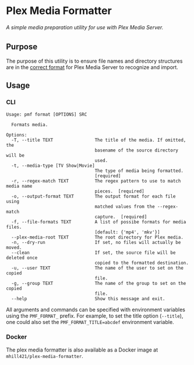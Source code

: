 # Plex Media Formatter

###### A simple media preparation utility for use with Plex Media Server.

## Purpose

The purpose of this utility is to ensure file names and directory structures are in the [correct format](https://support.plex.tv/hc/en-us/categories/200028098-Media-Preparation)
for Plex Media Server to recognize and import.

## Usage

### CLI

```
Usage: pmf format [OPTIONS] SRC

  Formats media.

Options:
  -T, --title TEXT                The title of the media. If omitted, the
                                  basename of the source directory will be
                                  used.
  -t, --media-type [TV Show|Movie]
                                  The type of media being formatted.
                                  [required]
  -r, --regex-match TEXT          The regex pattern to use to match media name
                                  pieces.  [required]
  -o, --output-format TEXT        The output format for each file using
                                  matched values from the --regex-match
                                  capture.  [required]
  -f, --file-formats TEXT         A list of possibe formats for media files.
                                  [default: {'mp4', 'mkv'}]
  --plex-media-root TEXT          The root directory for Plex media.
  -n, --dry-run                   If set, no files will actually be moved.
  --clean                         If set, the source file will be deleted once
                                  copied to the formatted destination.
  -u, --user TEXT                 The name of the user to set on the copied
                                  file.
  -g, --group TEXT                The name of the group to set on the copied
                                  file.
  --help                          Show this message and exit.
```

All arguments and commands can be specified with environment variables using the `PMF_FORMAT_` prefix. For example, to set the title option (`--title`), one could also set the `PMF_FORMAT_TITLE=abcdef` environment variable.

### Docker

The plex media formatter is also available as a Docker image at `mhill421/plex-media-formatter`.
